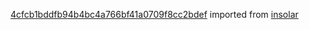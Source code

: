 [4cfcb1bddfb94b4bc4a766bf41a0709f8cc2bdef](https://github.com/insolar/insolar/commit/4cfcb1bddfb94b4bc4a766bf41a0709f8cc2bdef) imported from [insolar](https://github.com/insolar/insolar)
